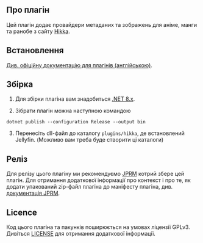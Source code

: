 ## Про плагін

Цей плагін додає провайдери метаданих та зображень для аніме, манги та ранобе з сайту [Hikka](https://hikka.io/).

## Встановлення

[Див. офіційну документацію для плагінів (англійською)](https://jellyfin.org/docs/general/server/plugins/index.html#installing).

## Збірка

1. Для збірки плагіна вам знадобиться [.NET 8.x](https://dotnet.microsoft.com/download/dotnet/8.0).

2. Зібрати плагін можна наступною командою

```
dotnet publish --configuration Release --output bin
```

3. Перенесіть dll-файл до каталогу `plugins/hikka`, де встановлений Jellyfin. (Можливо вам треба буде створити ці каталоги)

## Реліз

Для релізу цього плагіну ми рекомендуємо [JPRM](https://github.com/oddstr13/jellyfin-plugin-repository-manager) котрий збере цей плагін.
Для отримання додаткової інформації про контекст і про те, як додати упакований zip-файл плагіна до маніфесту плагіна, див. [документація JPRM](https://github.com/oddstr13/jellyfin-plugin-repository-manager).

## Licence

Код цього плагіна та пакунків поширюється на умовах ліцензії GPLv3. Дивіться [LICENSE](./LICENSE) для отримання додаткової інформації.
